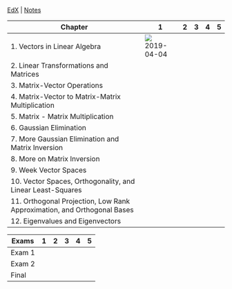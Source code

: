 [EdX](https://courses.edx.org/courses/course-v1:UTAustinX+UT.5.05x+1T2019/course/#block-v1:UTAustinX+UT.5.05x+1T2019+type@chapter+block@7a78687246af4d3788684962136f949b) | [Notes](https://docs.google.com/document/d/1T2pxTHncLFVaaDxPHjy6HF8nyNME-uGiMl_YXTWge2U/edit?usp=sharing)


| Chapter | 1 | 2 | 3 | 4 | 5 |
|---------|---|---|---|---|---|
| 1. Vectors in Linear Algebra | ![](http://progressed.io/bar/100?title=37/37) <br> 2019-04-04 |  |  |  |
| 2. Linear Transformations and Matrices |  |  |  |  |
| 3. Matrix-Vector Operations |  |  |  |  |
| 4. Matrix-Vector to Matrix-Matrix Multiplication |  |  |  |  |
| 5. Matrix - Matrix Multiplication |  |  |  |  |
| 6. Gaussian Elimination |  |  |  |  |
| 7. More Gaussian Elimination and Matrix Inversion |  |  |  |  |
| 8. More on Matrix Inversion |  |  |  |  |
| 9. Week Vector Spaces |  |  |  |  |
| 10. Vector Spaces, Orthogonality, and Linear Least-Squares |  |  |  |  |
| 11. Orthogonal Projection, Low Rank Approximation, and Orthogonal Bases |  |  |  |  |
| 12. Eigenvalues and Eigenvectors |  |  |  |  |

| Exams | 1 | 2 | 3 | 4 | 5 |
|-------|---|---|---|---|---|
| Exam 1 |  |  |  |  |
| Exam 2 |  |  |  |  |
| Final |  |  |  |  |
